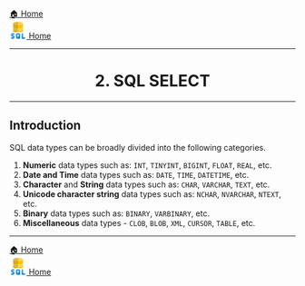 [🏠 Home](../../../README.md) <br/>
<a href="../SQL.md">
	<img src="../imgs/sql.png" height="30px"/> Home
</a>

<hr>

<h1 style="text-align: center">2. SQL SELECT</h1>

<hr>

## Introduction

SQL data types can be broadly divided into the following categories.

1. **Numeric** data types such as: `INT`, `TINYINT`, `BIGINT`, `FLOAT`, `REAL`, etc.
2. **Date and Time** data types such as: `DATE`, `TIME`, `DATETIME`, etc.
3. **Character** and **String** data types such as: `CHAR`, `VARCHAR`, `TEXT`, etc.
4. **Unicode character string** data types such as: `NCHAR`, `NVARCHAR`, `NTEXT`, etc.
5. **Binary** data types such as: `BINARY`, `VARBINARY`, etc.
6. **Miscellaneous** data types - `CLOB`, `BLOB`, `XML`, `CURSOR`, `TABLE`, etc.


<hr>

[🏠 Home](../../../README.md) <br/>
<a href="../SQL.md">
	<img src="../imgs/sql.png" height="30px"/> Home
</a>